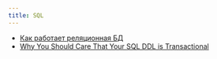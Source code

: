 ```yaml
---
title: SQL
---
```


- [Как работает реляционная БД](https://habr.com/ru/company/vk/blog/266811/)
- [Why You Should Care That Your SQL DDL is Transactional](https://julien.danjou.info/why-you-should-care-that-your-sql-ddl-is-transactional/)
